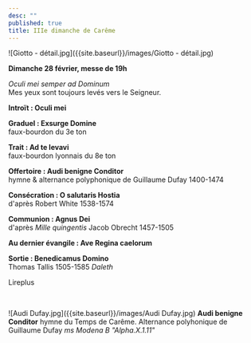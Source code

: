 ```yaml
---
desc: ""
published: true
title: IIIe dimanche de Carême
---
```





![Giotto - détail.jpg]({{site.baseurl}}/images/Giotto - détail.jpg)

**Dimanche 28 février, messe de 19h**

*Oculi mei semper ad Dominum*  
Mes yeux sont toujours levés vers le Seigneur.

**Introït : Oculi mei**  

**Graduel : Exsurge Domine**  
faux-bourdon du 3e ton

**Trait : Ad te levavi**  
faux-bourdon lyonnais du 8e ton

**Offertoire : Audi benigne Conditor**  
hymne & alternance polyphonique de Guillaume Dufay 1400-1474

**Consécration : O salutaris Hostia**  
d'après Robert White 1538-1574

**Communion : Agnus Dei**  
d'après *Mille quingentis* Jacob Obrecht 1457-1505

**Au dernier évangile : Ave Regina caelorum**  

**Sortie : Benedicamus Domino**  
Thomas Tallis 1505-1585 *Daleth*

Lireplus

&nbsp;

![Audi Dufay.jpg]({{site.baseurl}}/images/Audi Dufay.jpg)
**Audi benigne Conditor** hymne du Temps de Carême. Alternance polyhonique de Guillaume Dufay *ms Modena B "Alpha.X.1.11"*
